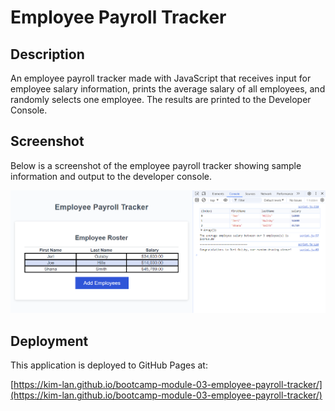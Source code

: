 # Employee Payroll Tracker

## Description

An employee payroll tracker made with JavaScript that receives input for employee salary information, prints the average salary of all employees, and randomly selects one employee. The results are printed to the Developer Console.

## Screenshot

Below is a screenshot of the employee payroll tracker showing sample information and output to the developer console.

![Screenshot of the employee payroll tracker and an example of console output](./assets/images/screenshot.png)

## Deployment

This application is deployed to GitHub Pages at:

[https://kim-lan.github.io/bootcamp-module-03-employee-payroll-tracker/](https://kim-lan.github.io/bootcamp-module-03-employee-payroll-tracker/)

